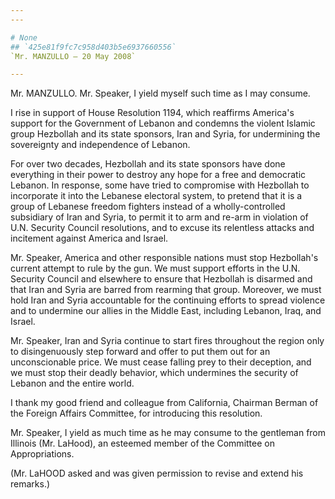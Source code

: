 ```yaml
---
---

# None
## `425e81f9fc7c958d403b5e6937660556`
`Mr. MANZULLO — 20 May 2008`

---
```



Mr. MANZULLO. Mr. Speaker, I yield myself such time as I may consume.

I rise in support of House Resolution 1194, which reaffirms America's 
support for the Government of Lebanon and condemns the violent Islamic 
group Hezbollah and its state sponsors, Iran and Syria, for undermining 
the sovereignty and independence of Lebanon.

For over two decades, Hezbollah and its state sponsors have done 
everything in their power to destroy any hope for a free and democratic 
Lebanon. In response, some have tried to compromise with Hezbollah to 
incorporate it into the Lebanese electoral system, to pretend that it 
is a group of Lebanese freedom fighters instead of a wholly-controlled 
subsidiary of Iran and Syria, to permit it to arm and re-arm in 
violation of U.N. Security Council resolutions, and to excuse its 
relentless attacks and incitement against America and Israel.

Mr. Speaker, America and other responsible nations must stop 
Hezbollah's current attempt to rule by the gun. We must support efforts 
in the U.N. Security Council and elsewhere to ensure that Hezbollah is 
disarmed and that Iran and Syria are barred from rearming that group. 
Moreover, we must hold Iran and Syria accountable for the continuing 
efforts to spread violence and to undermine our allies in the Middle 
East, including Lebanon, Iraq, and Israel.

Mr. Speaker, Iran and Syria continue to start fires throughout the 
region only to disingenuously step forward and offer to put them out 
for an unconscionable price. We must cease falling prey to their 
deception, and we must stop their deadly behavior, which undermines the 
security of Lebanon and the entire world.

I thank my good friend and colleague from California, Chairman Berman 
of the Foreign Affairs Committee, for introducing this resolution.

Mr. Speaker, I yield as much time as he may consume to the gentleman 
from Illinois (Mr. LaHood), an esteemed member of the Committee on 
Appropriations.

(Mr. LaHOOD asked and was given permission to revise and extend his 
remarks.)